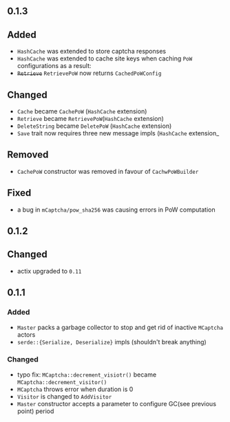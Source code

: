 ## 0.1.3

## Added
- `HashCache` was extended to store captcha responses
- `HashCache` was extended to cache site keys when caching `PoW` configurations
  as a result:
- <strike>`Retrieve`</strike> `RetrievePoW` now returns `CachedPoWConfig`

## Changed
- `Cache` became `CachePoW` (`HashCache` extension)
- `Retrieve` became `RetrievePoW`(`HashCache` extension)
- `DeleteString` became `DeletePoW` (`HashCache` extension)
- `Save` trait now requires three new message impls (`HashCache` extension_

## Removed
- `CachePoW` constructor was removed in favour of `CachwPoWBuilder`

## Fixed
- a bug in `mCaptcha/pow_sha256` was causing errors in PoW computation

## 0.1.2
## Changed
- actix upgraded to `0.11`

## 0.1.1
### Added
- `Master` packs a garbage collector to stop and get rid of inactive
  `MCaptcha` actors
- `serde::{Serialize, Deserialize}` impls (shouldn't break anything)

### Changed
- typo fix: `MCaptcha::decrement_visiotr()` became `MCaptcha::decrement_visitor()`
- `MCaptcha` throws error when duration is 0
- `Visitor` is changed to `AddVisitor`
- `Master` constructor accepts a parameter to configure GC(see previous
  point) period
